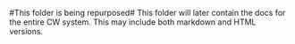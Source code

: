 #This folder is being repurposed#
This folder will later contain the docs for the entire CW system. This may include both markdown and HTML versions.